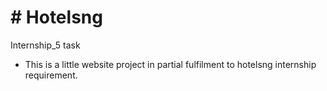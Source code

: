 # # Hotelsng
 Internship_5 task

* This is a little website project in partial fulfilment to hotelsng internship requirement.
